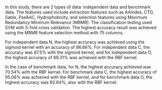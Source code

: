 In this study, there are 2 types of data: independent data and benchmark data. The features used include extraction features such as AAindex, CTD, Sable, PseAAC, Hydrophobicity, and selection features using Maximum Redundancy Minimum Relevance (MRMR). The classification testing used SVM with 5-fold cross validation. The highest accuracy result was achieved using the MRMR feature selection method with 75 columns.

For independent data N, the highest accuracy was achieved using the sigmoid kernel with an accuracy of 86.66%. For independent data C, the accuracy was 87.5% with the sigmoid kernel, and for independent data O, the highest accuracy of 89.31% was achieved with the RBF kernel.

In the case of benchmark data, for N, the highest accuracy achieved was 70.54% with the RBF kernel. For benchmark data C, the highest accuracy of 95.06% was achieved with the RBF kernel, and for benchmark data O, the highest accuracy was 92.64%, also with the RBF kernel.
